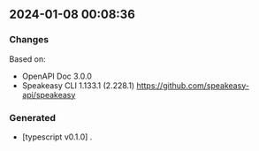 

## 2024-01-08 00:08:36
### Changes
Based on:
- OpenAPI Doc 3.0.0 
- Speakeasy CLI 1.133.1 (2.228.1) https://github.com/speakeasy-api/speakeasy
### Generated
- [typescript v0.1.0] .